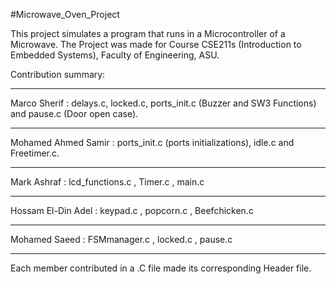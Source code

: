 #Microwave_Oven_Project

This project simulates a program that runs in a Microcontroller of a Microwave. 
The Project was made for Course CSE211s (Introduction to Embedded Systems), Faculty of Engineering, ASU.

Contribution summary:

------------------------------------------------------------------------------------------------------

Marco Sherif : delays.c, locked.c, ports_init.c (Buzzer and SW3 Functions) and pause.c (Door open case).

------------------------------------------------------------------------------------------------------

Mohamed Ahmed Samir : ports_init.c (ports initializations), idle.c and Freetimer.c.

------------------------------------------------------------------------------------------------------

Mark Ashraf : lcd_functions.c , Timer.c , main.c

------------------------------------------------------------------------------------------------------

Hossam El-Din Adel : keypad.c , popcorn.c , Beefchicken.c

------------------------------------------------------------------------------------------------------

Mohamed Saeed : FSMmanager.c , locked.c , pause.c

------------------------------------------------------------------------------------------------------

Each member contributed in a .C file made its corresponding Header file.
